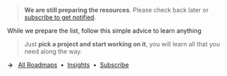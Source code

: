 > **We are still preparing the resources**. Please check back later or [subscribe to get notified](/signup).

While we prepare the list, follow this simple advice to learn anything
 
> Just **pick a project and start working on it**, you will learn all that you need along the way.

**&rarr;** &nbsp; [All Roadmaps](/roadmaps) &nbsp;&bull;&nbsp; [Insights](/guides) &nbsp;&bull;&nbsp; [Subscribe](/signup)
